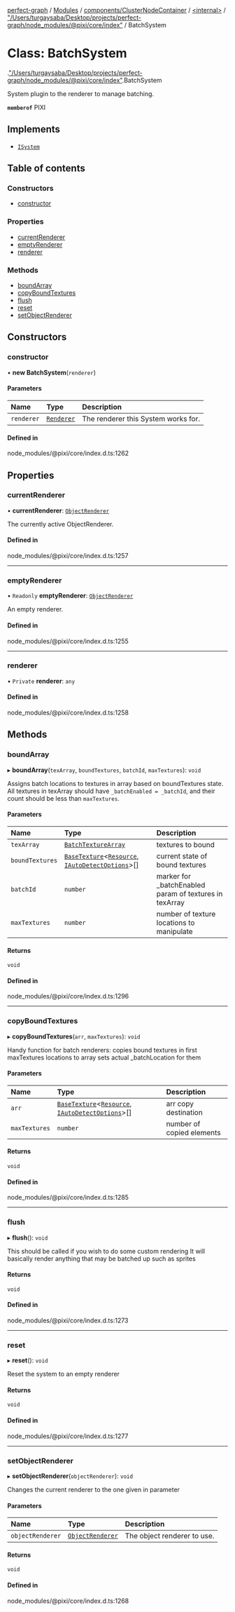 [perfect-graph](../README.md) / [Modules](../modules.md) / [components/ClusterNodeContainer](../modules/components_ClusterNodeContainer.md) / [<internal\>](../modules/components_ClusterNodeContainer._internal_.md) / ["/Users/turgaysaba/Desktop/projects/perfect-graph/node\_modules/@pixi/core/index"](../modules/components_ClusterNodeContainer._internal_.__Users_turgaysaba_Desktop_projects_perfect_graph_node_modules__pixi_core_index_.md) / BatchSystem

# Class: BatchSystem

[<internal>](../modules/components_ClusterNodeContainer._internal_.md).["/Users/turgaysaba/Desktop/projects/perfect-graph/node_modules/@pixi/core/index"](../modules/components_ClusterNodeContainer._internal_.__Users_turgaysaba_Desktop_projects_perfect_graph_node_modules__pixi_core_index_.md).BatchSystem

System plugin to the renderer to manage batching.

**`memberof`** PIXI

## Implements

- [`ISystem`](../interfaces/components_ClusterNodeContainer._internal_.ISystem.md)

## Table of contents

### Constructors

- [constructor](components_ClusterNodeContainer._internal_.__Users_turgaysaba_Desktop_projects_perfect_graph_node_modules__pixi_core_index_.BatchSystem.md#constructor)

### Properties

- [currentRenderer](components_ClusterNodeContainer._internal_.__Users_turgaysaba_Desktop_projects_perfect_graph_node_modules__pixi_core_index_.BatchSystem.md#currentrenderer)
- [emptyRenderer](components_ClusterNodeContainer._internal_.__Users_turgaysaba_Desktop_projects_perfect_graph_node_modules__pixi_core_index_.BatchSystem.md#emptyrenderer)
- [renderer](components_ClusterNodeContainer._internal_.__Users_turgaysaba_Desktop_projects_perfect_graph_node_modules__pixi_core_index_.BatchSystem.md#renderer)

### Methods

- [boundArray](components_ClusterNodeContainer._internal_.__Users_turgaysaba_Desktop_projects_perfect_graph_node_modules__pixi_core_index_.BatchSystem.md#boundarray)
- [copyBoundTextures](components_ClusterNodeContainer._internal_.__Users_turgaysaba_Desktop_projects_perfect_graph_node_modules__pixi_core_index_.BatchSystem.md#copyboundtextures)
- [flush](components_ClusterNodeContainer._internal_.__Users_turgaysaba_Desktop_projects_perfect_graph_node_modules__pixi_core_index_.BatchSystem.md#flush)
- [reset](components_ClusterNodeContainer._internal_.__Users_turgaysaba_Desktop_projects_perfect_graph_node_modules__pixi_core_index_.BatchSystem.md#reset)
- [setObjectRenderer](components_ClusterNodeContainer._internal_.__Users_turgaysaba_Desktop_projects_perfect_graph_node_modules__pixi_core_index_.BatchSystem.md#setobjectrenderer)

## Constructors

### constructor

• **new BatchSystem**(`renderer`)

#### Parameters

| Name | Type | Description |
| :------ | :------ | :------ |
| `renderer` | [`Renderer`](components_ClusterNodeContainer._internal_.Renderer.md) | The renderer this System works for. |

#### Defined in

node_modules/@pixi/core/index.d.ts:1262

## Properties

### currentRenderer

• **currentRenderer**: [`ObjectRenderer`](components_ClusterNodeContainer._internal_.ObjectRenderer.md)

The currently active ObjectRenderer.

#### Defined in

node_modules/@pixi/core/index.d.ts:1257

___

### emptyRenderer

• `Readonly` **emptyRenderer**: [`ObjectRenderer`](components_ClusterNodeContainer._internal_.ObjectRenderer.md)

An empty renderer.

#### Defined in

node_modules/@pixi/core/index.d.ts:1255

___

### renderer

• `Private` **renderer**: `any`

#### Defined in

node_modules/@pixi/core/index.d.ts:1258

## Methods

### boundArray

▸ **boundArray**(`texArray`, `boundTextures`, `batchId`, `maxTextures`): `void`

Assigns batch locations to textures in array based on boundTextures state.
All textures in texArray should have `_batchEnabled = _batchId`,
and their count should be less than `maxTextures`.

#### Parameters

| Name | Type | Description |
| :------ | :------ | :------ |
| `texArray` | [`BatchTextureArray`](components_ClusterNodeContainer._internal_.BatchTextureArray.md) | textures to bound |
| `boundTextures` | [`BaseTexture`](components_ClusterNodeContainer._internal_.BaseTexture.md)<[`Resource`](components_ClusterNodeContainer._internal_.Resource.md), [`IAutoDetectOptions`](../modules/components_ClusterNodeContainer._internal_.md#iautodetectoptions)\>[] | current state of bound textures |
| `batchId` | `number` | marker for _batchEnabled param of textures in texArray |
| `maxTextures` | `number` | number of texture locations to manipulate |

#### Returns

`void`

#### Defined in

node_modules/@pixi/core/index.d.ts:1296

___

### copyBoundTextures

▸ **copyBoundTextures**(`arr`, `maxTextures`): `void`

Handy function for batch renderers: copies bound textures in first maxTextures locations to array
sets actual _batchLocation for them

#### Parameters

| Name | Type | Description |
| :------ | :------ | :------ |
| `arr` | [`BaseTexture`](components_ClusterNodeContainer._internal_.BaseTexture.md)<[`Resource`](components_ClusterNodeContainer._internal_.Resource.md), [`IAutoDetectOptions`](../modules/components_ClusterNodeContainer._internal_.md#iautodetectoptions)\>[] | arr copy destination |
| `maxTextures` | `number` | number of copied elements |

#### Returns

`void`

#### Defined in

node_modules/@pixi/core/index.d.ts:1285

___

### flush

▸ **flush**(): `void`

This should be called if you wish to do some custom rendering
It will basically render anything that may be batched up such as sprites

#### Returns

`void`

#### Defined in

node_modules/@pixi/core/index.d.ts:1273

___

### reset

▸ **reset**(): `void`

Reset the system to an empty renderer

#### Returns

`void`

#### Defined in

node_modules/@pixi/core/index.d.ts:1277

___

### setObjectRenderer

▸ **setObjectRenderer**(`objectRenderer`): `void`

Changes the current renderer to the one given in parameter

#### Parameters

| Name | Type | Description |
| :------ | :------ | :------ |
| `objectRenderer` | [`ObjectRenderer`](components_ClusterNodeContainer._internal_.ObjectRenderer.md) | The object renderer to use. |

#### Returns

`void`

#### Defined in

node_modules/@pixi/core/index.d.ts:1268
